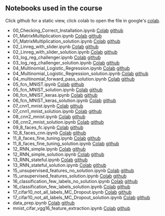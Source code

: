 ## Notebooks used in the course

Click github for a static view, click colab to open the file in google's [colab](co.md).

* 00_Checking_Correct_Installation.ipynb [Colab](https://colab.research.google.com/github/dl_course_2018/blob/master/notebooks/00_Checking_Correct_Installation.ipynb) [github](https://github.com/tensorchiefs/dl_course_2018/blob/master/notebooks/00_Checking_Correct_Installation.ipynb)
* 01_MatrixMultiplication.ipynb [Colab](https://colab.research.google.com/github/dl_course_2018/blob/master/notebooks/01_MatrixMultiplication.ipynb) [github](https://github.com/tensorchiefs/dl_course_2018/blob/master/notebooks/01_MatrixMultiplication.ipynb)
* 01_MatrixMultiplication_solution.ipynb [Colab](https://colab.research.google.com/github/dl_course_2018/blob/master/notebooks/01_MatrixMultiplication_solution.ipynb) [github](https://github.com/tensorchiefs/dl_course_2018/blob/master/notebooks/01_MatrixMultiplication_solution.ipynb)
* 02_Linreg_with_slider.ipynb [Colab](https://colab.research.google.com/github/dl_course_2018/blob/master/notebooks/02_Linreg_with_slider.ipynb) [github](https://github.com/tensorchiefs/dl_course_2018/blob/master/notebooks/02_Linreg_with_slider.ipynb)
* 02_Linreg_with_slider_solution.ipynb [Colab](https://colab.research.google.com/github/dl_course_2018/blob/master/notebooks/02_Linreg_with_slider_solution.ipynb) [github](https://github.com/tensorchiefs/dl_course_2018/blob/master/notebooks/02_Linreg_with_slider_solution.ipynb)
* 03_log_reg_challenger.ipynb [Colab](https://colab.research.google.com/github/dl_course_2018/blob/master/notebooks/03_log_reg_challenger.ipynb) [github](https://github.com/tensorchiefs/dl_course_2018/blob/master/notebooks/03_log_reg_challenger.ipynb)
* 03_log_reg_challenger_solution.ipynb [Colab](https://colab.research.google.com/github/dl_course_2018/blob/master/notebooks/03_log_reg_challenger_solution.ipynb) [github](https://github.com/tensorchiefs/dl_course_2018/blob/master/notebooks/03_log_reg_challenger_solution.ipynb)
* 04_Multinomial_Logistic_Regression.ipynb [Colab](https://colab.research.google.com/github/dl_course_2018/blob/master/notebooks/04_Multinomial_Logistic_Regression.ipynb) [github](https://github.com/tensorchiefs/dl_course_2018/blob/master/notebooks/04_Multinomial_Logistic_Regression.ipynb)
* 04_Multinomial_Logistic_Regression_solution.ipynb [Colab](https://colab.research.google.com/github/dl_course_2018/blob/master/notebooks/04_Multinomial_Logistic_Regression_solution.ipynb) [github](https://github.com/tensorchiefs/dl_course_2018/blob/master/notebooks/04_Multinomial_Logistic_Regression_solution.ipynb)
* 04_multinomial_forward_pass_solution.ipynb [Colab](https://colab.research.google.com/github/dl_course_2018/blob/master/notebooks/04_multinomial_forward_pass_solution.ipynb) [github](https://github.com/tensorchiefs/dl_course_2018/blob/master/notebooks/04_multinomial_forward_pass_solution.ipynb)
* 05_fcn_MNIST.ipynb [Colab](https://colab.research.google.com/github/dl_course_2018/blob/master/notebooks/05_fcn_MNIST.ipynb) [github](https://github.com/tensorchiefs/dl_course_2018/blob/master/notebooks/05_fcn_MNIST.ipynb)
* 05_fcn_MNIST_solution.ipynb [Colab](https://colab.research.google.com/github/dl_course_2018/blob/master/notebooks/05_fcn_MNIST_solution.ipynb) [github](https://github.com/tensorchiefs/dl_course_2018/blob/master/notebooks/05_fcn_MNIST_solution.ipynb)
* 06_fcn_MNIST_keras.ipynb [Colab](https://colab.research.google.com/github/dl_course_2018/blob/master/notebooks/06_fcn_MNIST_keras.ipynb) [github](https://github.com/tensorchiefs/dl_course_2018/blob/master/notebooks/06_fcn_MNIST_keras.ipynb)
* 06_fcn_MNIST_keras_solution.ipynb [Colab](https://colab.research.google.com/github/dl_course_2018/blob/master/notebooks/06_fcn_MNIST_keras_solution.ipynb) [github](https://github.com/tensorchiefs/dl_course_2018/blob/master/notebooks/06_fcn_MNIST_keras_solution.ipynb)
* 07_cnn1_mnist.ipynb [Colab](https://colab.research.google.com/github/dl_course_2018/blob/master/notebooks/07_cnn1_mnist.ipynb) [github](https://github.com/tensorchiefs/dl_course_2018/blob/master/notebooks/07_cnn1_mnist.ipynb)
* 07_cnn1_mnist_solution.ipynb [Colab](https://colab.research.google.com/github/dl_course_2018/blob/master/notebooks/07_cnn1_mnist_solution.ipynb) [github](https://github.com/tensorchiefs/dl_course_2018/blob/master/notebooks/07_cnn1_mnist_solution.ipynb)
* 08_cnn2_mnist.ipynb [Colab](https://colab.research.google.com/github/dl_course_2018/blob/master/notebooks/08_cnn2_mnist.ipynb) [github](https://github.com/tensorchiefs/dl_course_2018/blob/master/notebooks/08_cnn2_mnist.ipynb)
* 08_cnn2_mnist_solution.ipynb [Colab](https://colab.research.google.com/github/dl_course_2018/blob/master/notebooks/08_cnn2_mnist_solution.ipynb) [github](https://github.com/tensorchiefs/dl_course_2018/blob/master/notebooks/08_cnn2_mnist_solution.ipynb)
* 09_8_faces_fc.ipynb [Colab](https://colab.research.google.com/github/dl_course_2018/blob/master/notebooks/09_8_faces_fc.ipynb) [github](https://github.com/tensorchiefs/dl_course_2018/blob/master/notebooks/09_8_faces_fc.ipynb)
* 10_8_faces_cnn.ipynb [Colab](https://colab.research.google.com/github/dl_course_2018/blob/master/notebooks/10_8_faces_cnn.ipynb) [github](https://github.com/tensorchiefs/dl_course_2018/blob/master/notebooks/10_8_faces_cnn.ipynb)
* 11_8_faces_fine_tuning.ipynb [Colab](https://colab.research.google.com/github/dl_course_2018/blob/master/notebooks/11_8_faces_fine_tuning.ipynb) [github](https://github.com/tensorchiefs/dl_course_2018/blob/master/notebooks/11_8_faces_fine_tuning.ipynb)
* 11_8_faces_fine_tuning_solution.ipynb [Colab](https://colab.research.google.com/github/dl_course_2018/blob/master/notebooks/11_8_faces_fine_tuning_solution.ipynb) [github](https://github.com/tensorchiefs/dl_course_2018/blob/master/notebooks/11_8_faces_fine_tuning_solution.ipynb)
* 12_RNN_simple.ipynb [Colab](https://colab.research.google.com/github/dl_course_2018/blob/master/notebooks/12_RNN_simple.ipynb) [github](https://github.com/tensorchiefs/dl_course_2018/blob/master/notebooks/12_RNN_simple.ipynb)
* 12_RNN_simple_solution.ipynb [Colab](https://colab.research.google.com/github/dl_course_2018/blob/master/notebooks/12_RNN_simple_solution.ipynb) [github](https://github.com/tensorchiefs/dl_course_2018/blob/master/notebooks/12_RNN_simple_solution.ipynb)
* 13_RNN_stateful.ipynb [Colab](https://colab.research.google.com/github/dl_course_2018/blob/master/notebooks/13_RNN_stateful.ipynb) [github](https://github.com/tensorchiefs/dl_course_2018/blob/master/notebooks/13_RNN_stateful.ipynb)
* 13_RNN_stateful_solution.ipynb [Colab](https://colab.research.google.com/github/dl_course_2018/blob/master/notebooks/13_RNN_stateful_solution.ipynb) [github](https://github.com/tensorchiefs/dl_course_2018/blob/master/notebooks/13_RNN_stateful_solution.ipynb)
* 15_unsupervised_features_no_solution.ipynb [Colab](https://colab.research.google.com/github/dl_course_2018/blob/master/notebooks/15_unsupervised_features_no_solution.ipynb) [github](https://github.com/tensorchiefs/dl_course_2018/blob/master/notebooks/15_unsupervised_features_no_solution.ipynb)
* 15_unsupervised_features_solution.ipynb [Colab](https://colab.research.google.com/github/dl_course_2018/blob/master/notebooks/15_unsupervised_features_solution.ipynb) [github](https://github.com/tensorchiefs/dl_course_2018/blob/master/notebooks/15_unsupervised_features_solution.ipynb)
* 16_classification_few_labels_no_solution.ipynb [Colab](https://colab.research.google.com/github/dl_course_2018/blob/master/notebooks/16_classification_few_labels_no_solution.ipynb) [github](https://github.com/tensorchiefs/dl_course_2018/blob/master/notebooks/16_classification_few_labels_no_solution.ipynb)
* 16_classification_few_labels_solution.ipynb [Colab](https://colab.research.google.com/github/dl_course_2018/blob/master/notebooks/16_classification_few_labels_solution.ipynb) [github](https://github.com/tensorchiefs/dl_course_2018/blob/master/notebooks/16_classification_few_labels_solution.ipynb)
* 17_cifar10_not_all_labels_MC_Dropout.ipynb [Colab](https://colab.research.google.com/github/dl_course_2018/blob/master/notebooks/17_cifar10_not_all_labels_MC_Dropout.ipynb) [github](https://github.com/tensorchiefs/dl_course_2018/blob/master/notebooks/17_cifar10_not_all_labels_MC_Dropout.ipynb)
* 17_cifar10_not_all_labels_MC_Dropout_solution.ipynb [Colab](https://colab.research.google.com/github/dl_course_2018/blob/master/notebooks/17_cifar10_not_all_labels_MC_Dropout_solution.ipynb) [github](https://github.com/tensorchiefs/dl_course_2018/blob/master/notebooks/17_cifar10_not_all_labels_MC_Dropout_solution.ipynb)
* data_prep.ipynb [Colab](https://colab.research.google.com/github/dl_course_2018/blob/master/notebooks/data_prep.ipynb) [github](https://github.com/tensorchiefs/dl_course_2018/blob/master/notebooks/data_prep.ipynb)
* mnist_cifar_vgg16_feature_extraction.ipynb [Colab](https://colab.research.google.com/github/dl_course_2018/blob/master/notebooks/mnist_cifar_vgg16_feature_extraction.ipynb) [github](https://github.com/tensorchiefs/dl_course_2018/blob/master/notebooks/mnist_cifar_vgg16_feature_extraction.ipynb)
